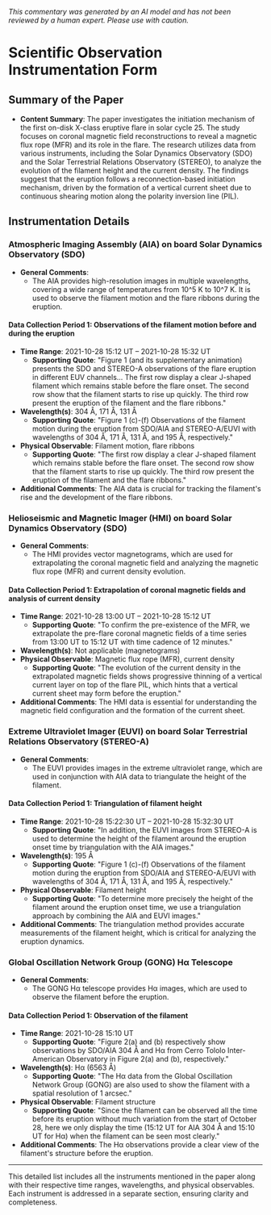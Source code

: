 _This commentary was generated by an AI model and has not been reviewed by a human expert. Please use with caution._

# Scientific Observation Instrumentation Form

## Summary of the Paper
- **Content Summary**: The paper investigates the initiation mechanism of the first on-disk X-class eruptive flare in solar cycle 25. The study focuses on coronal magnetic field reconstructions to reveal a magnetic flux rope (MFR) and its role in the flare. The research utilizes data from various instruments, including the Solar Dynamics Observatory (SDO) and the Solar Terrestrial Relations Observatory (STEREO), to analyze the evolution of the filament height and the current density. The findings suggest that the eruption follows a reconnection-based initiation mechanism, driven by the formation of a vertical current sheet due to continuous shearing motion along the polarity inversion line (PIL).

## Instrumentation Details

### Atmospheric Imaging Assembly (AIA) on board Solar Dynamics Observatory (SDO)
- **General Comments**:
   - The AIA provides high-resolution images in multiple wavelengths, covering a wide range of temperatures from 10^5 K to 10^7 K. It is used to observe the filament motion and the flare ribbons during the eruption.

#### Data Collection Period 1: Observations of the filament motion before and during the eruption
- **Time Range**: 2021-10-28 15:12 UT – 2021-10-28 15:32 UT
   - **Supporting Quote**: "Figure 1 (and its supplementary animation) presents the SDO and STEREO-A observations of the flare eruption in different EUV channels... The first row display a clear J-shaped filament which remains stable before the flare onset. The second row show that the filament starts to rise up quickly. The third row present the eruption of the filament and the flare ribbons."
- **Wavelength(s)**: 304 Å, 171 Å, 131 Å
   - **Supporting Quote**: "Figure 1 (c)-(f) Observations of the filament motion during the eruption from SDO/AIA and STEREO-A/EUVI with wavelengths of 304 Å, 171 Å, 131 Å, and 195 Å, respectively."
- **Physical Observable**: Filament motion, flare ribbons
   - **Supporting Quote**: "The first row display a clear J-shaped filament which remains stable before the flare onset. The second row show that the filament starts to rise up quickly. The third row present the eruption of the filament and the flare ribbons."
- **Additional Comments**: The AIA data is crucial for tracking the filament's rise and the development of the flare ribbons.

### Helioseismic and Magnetic Imager (HMI) on board Solar Dynamics Observatory (SDO)
- **General Comments**:
   - The HMI provides vector magnetograms, which are used for extrapolating the coronal magnetic field and analyzing the magnetic flux rope (MFR) and current density evolution.

#### Data Collection Period 1: Extrapolation of coronal magnetic fields and analysis of current density
- **Time Range**: 2021-10-28 13:00 UT – 2021-10-28 15:12 UT
   - **Supporting Quote**: "To confirm the pre-existence of the MFR, we extrapolate the pre-flare coronal magnetic fields of a time series from 13:00 UT to 15:12 UT with time cadence of 12 minutes."
- **Wavelength(s)**: Not applicable (magnetograms)
- **Physical Observable**: Magnetic flux rope (MFR), current density
   - **Supporting Quote**: "The evolution of the current density in the extrapolated magnetic fields shows progressive thinning of a vertical current layer on top of the flare PIL, which hints that a vertical current sheet may form before the eruption."
- **Additional Comments**: The HMI data is essential for understanding the magnetic field configuration and the formation of the current sheet.

### Extreme Ultraviolet Imager (EUVI) on board Solar Terrestrial Relations Observatory (STEREO-A)
- **General Comments**:
   - The EUVI provides images in the extreme ultraviolet range, which are used in conjunction with AIA data to triangulate the height of the filament.

#### Data Collection Period 1: Triangulation of filament height
- **Time Range**: 2021-10-28 15:22:30 UT – 2021-10-28 15:32:30 UT
   - **Supporting Quote**: "In addition, the EUVI images from STEREO-A is used to determine the height of the filament around the eruption onset time by triangulation with the AIA images."
- **Wavelength(s)**: 195 Å
   - **Supporting Quote**: "Figure 1 (c)-(f) Observations of the filament motion during the eruption from SDO/AIA and STEREO-A/EUVI with wavelengths of 304 Å, 171 Å, 131 Å, and 195 Å, respectively."
- **Physical Observable**: Filament height
   - **Supporting Quote**: "To determine more precisely the height of the filament around the eruption onset time, we use a triangulation approach by combining the AIA and EUVI images."
- **Additional Comments**: The triangulation method provides accurate measurements of the filament height, which is critical for analyzing the eruption dynamics.

### Global Oscillation Network Group (GONG) Hα Telescope
- **General Comments**:
   - The GONG Hα telescope provides Hα images, which are used to observe the filament before the eruption.

#### Data Collection Period 1: Observation of the filament
- **Time Range**: 2021-10-28 15:10 UT
   - **Supporting Quote**: "Figure 2(a) and (b) respectively show observations by SDO/AIA 304 Å and Hα from Cerro Tololo Inter-American Observatory in Figure 2(a) and (b), respectively."
- **Wavelength(s)**: Hα (6563 Å)
   - **Supporting Quote**: "The Hα data from the Global Oscillation Network Group (GONG) are also used to show the filament with a spatial resolution of 1 arcsec."
- **Physical Observable**: Filament structure
   - **Supporting Quote**: "Since the filament can be observed all the time before its eruption without much variation from the start of October 28, here we only display the time (15:12 UT for AIA 304 Å and 15:10 UT for Hα) when the filament can be seen most clearly."
- **Additional Comments**: The Hα observations provide a clear view of the filament's structure before the eruption.

---

This detailed list includes all the instruments mentioned in the paper along with their respective time ranges, wavelengths, and physical observables. Each instrument is addressed in a separate section, ensuring clarity and completeness.
